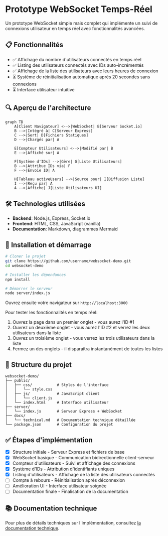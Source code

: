 # Prototype WebSocket Temps-Réel

Un prototype WebSocket simple mais complet qui implémente un suivi de connexions utilisateur en temps réel avec fonctionnalités avancées.

## 📋 Fonctionnalités

- ✅ Affichage du nombre d'utilisateurs connectés en temps réel
- ✅ Listing des utilisateurs connectés avec IDs auto-incrémentés
- ✅ Affichage de la liste des utilisateurs avec leurs heures de connexion
- ⏳ Système de réinitialisation automatique après 20 secondes sans connexions
- ⏳ Interface utilisateur intuitive

## 🔍 Aperçu de l'architecture

```mermaid
graph TD
    A[Client Navigateur] <-->|WebSocket| B[Serveur Socket.io]
    B -->|Intégré à| C[Serveur Express]
    C -->|Sert| D[Fichiers Statiques]
    D -->|Chargés par| A
    
    E[Compteur Utilisateurs] <-->|Modifié par| B
    E -->|Affiché sur| A
    
    F[Système d'IDs] -->|Gère| G[Liste Utilisateurs]
    B -->|Attribue IDs via| F
    F -->|Envoie ID| A
    
    H[Tableau activeUsers] -->|Source pour| I[Diffusion Liste]
    I -->|Reçu par| A
    A -->|Affiche| J[Liste Utilisateurs UI]
```

## 🛠️ Technologies utilisées

- **Backend**: Node.js, Express, Socket.io
- **Frontend**: HTML, CSS, JavaScript (vanilla)
- **Documentation**: Markdown, diagrammes Mermaid

## 🚀 Installation et démarrage

```bash
# Cloner le projet
git clone https://github.com/username/websocket-demo.git
cd websocket-demo

# Installer les dépendances
npm install

# Démarrer le serveur
node server/index.js
```

Ouvrez ensuite votre navigateur sur `http://localhost:3000`

Pour tester les fonctionnalités en temps réel:
1. Ouvrez la page dans un premier onglet - vous aurez l'ID #1
2. Ouvrez un deuxième onglet - vous aurez l'ID #2 et verrez les deux utilisateurs dans la liste
3. Ouvrez un troisième onglet - vous verrez les trois utilisateurs dans la liste
4. Fermez un des onglets - il disparaîtra instantanément de toutes les listes

## 📂 Structure du projet

```
websocket-demo/
├── public/
│   ├── css/           # Styles de l'interface
│   │   └── style.css
│   ├── js/            # JavaScript client
│   │   └── client.js
│   └── index.html     # Interface utilisateur
├── server/
│   └── index.js       # Serveur Express + WebSocket
├── docs/
│   └── technical.md   # Documentation technique détaillée
└── package.json       # Configuration du projet
```

## ✅ Étapes d'implémentation

- [x] Structure initiale - Serveur Express et fichiers de base
- [x] WebSocket basique - Communication bidirectionnelle client-serveur
- [x] Compteur d'utilisateurs - Suivi et affichage des connexions
- [x] Système d'IDs - Attribution d'identifiants uniques
- [x] Listing d'utilisateurs - Affichage de la liste des utilisateurs connectés
- [ ] Compte à rebours - Réinitialisation après déconnexion
- [ ] Amélioration UI - Interface utilisateur soignée
- [ ] Documentation finale - Finalisation de la documentation

## 📚 Documentation technique

Pour plus de détails techniques sur l'implémentation, consultez [la documentation technique](docs/technical.md).